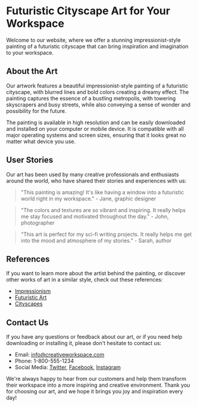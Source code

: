 <!--font:Poppins-->

# Futuristic Cityscape Art for Your Workspace

Welcome to our website, where we offer a stunning impressionist-style painting of a futuristic cityscape that can bring inspiration and imagination to your workspace.

## About the Art

Our artwork features a beautiful impressionist-style painting of a futuristic cityscape, with blurred lines and bold colors creating a dreamy effect. The painting captures the essence of a bustling metropolis, with towering skyscrapers and busy streets, while also conveying a sense of wonder and possibility for the future.

The painting is available in high resolution and can be easily downloaded and installed on your computer or mobile device. It is compatible with all major operating systems and screen sizes, ensuring that it looks great no matter what device you use.

## User Stories

Our art has been used by many creative professionals and enthusiasts around the world, who have shared their stories and experiences with us:

> "This painting is amazing! It's like having a window into a futuristic world right in my workspace." - Jane, graphic designer

> "The colors and textures are so vibrant and inspiring. It really helps me stay focused and motivated throughout the day." - John, photographer

> "This art is perfect for my sci-fi writing projects. It really helps me get into the mood and atmosphere of my stories." - Sarah, author

## References

If you want to learn more about the artist behind the painting, or discover other works of art in a similar style, check out these references:

- [Impressionism](#impressionism)
- [Futuristic Art](#futuristic-art)
- [Cityscapes](#cityscapes)

## Contact Us

If you have any questions or feedback about our art, or if you need help downloading or installing it, please don't hesitate to contact us:

- Email: [info@creativeworkspace.com](mailto:info@creativeworkspace.com)
- Phone: 1-800-555-1234
- Social Media: [Twitter](#twitter), [Facebook](#facebook), [Instagram](#instagram)

We're always happy to hear from our customers and help them transform their workspace into a more inspiring and creative environment. Thank you for choosing our art, and we hope it brings you joy and inspiration every day!

<!--

Write me content for website with wallpaper which alt text is:

"An impressionist-style painting of a futuristic cityscape, with blurred lines and bold colors creating a dreamy effect."

The name/title of the page should not be 1:1 copy of the alt text but rather a real content of the website which is using this wallpaper.

- Use markdown format 
- Start with heading
- Heading should be short and concise
- The content should look like a real website 
- The website should not be about the wallpaper, wallpaper is just a related background
- Heading should be contain work "wallpaper" or "background"
- Include real sections like references, contact, user stories, etc. use things relevant to the page purpose.
- Feel free to use structure like headings, bullets, numbering, blockquotes, paragraphs, horizontal lines, etc.
- You can use formatting like bold or _italic_
- You can include UTF-8 emojis
- Links should be only #hash anchors (and you can refer to the document itself)
- Do not include images


---


# Futuristic Cityscape Wallpaper for Your Creative Workspace

Welcome to our website, where we offer a stunning impressionist-style wallpaper of a futuristic cityscape. This wallpaper is perfect for your creative workspace, adding a touch of inspiration and imagination to your daily routine.

## About the Wallpaper

Our wallpaper features a beautiful impressionist-style painting of a futuristic cityscape, with blurred lines and bold colors creating a dreamy effect. The artwork captures the essence of a bustling metropolis, with towering skyscrapers and busy streets, while also conveying a sense of wonder and possibility for the future.

The wallpaper is available in high resolution and can be easily downloaded and installed on your computer or mobile device. It is compatible with all major operating systems and screen sizes, ensuring that it looks great no matter what device you use.

## User Stories

Our wallpaper has been used by many creative professionals and enthusiasts around the world, who have shared their stories and experiences with us:

> "I love this wallpaper! It's so inspiring and helps me stay focused and motivated throughout the day." - Jane, graphic designer

> "The colors and textures are amazing! It's like having a work of art as my desktop background." - John, photographer

> "This wallpaper is perfect for my sci-fi writing projects. It really helps me get into the mood and atmosphere of my stories." - Sarah, author

## References

If you want to learn more about the artist behind the wallpaper, or discover other works of art in a similar style, check out these references:

- [Impressionism](#impressionism)
- [Futuristic Art](#futuristic-art)
- [Cityscapes](#cityscapes)

## Contact Us

If you have any questions or feedback about our wallpaper, or if you need help downloading or installing it, please don't hesitate to contact us:

- Email: [info@creativeworkspace.com](mailto:info@creativeworkspace.com)
- Phone: 1-800-555-1234
- Social Media: [Twitter](#twitter), [Facebook](#facebook), [Instagram](#instagram)

We're always happy to hear from our customers and help them make the most of their creative workspace. Thank you for choosing our wallpaper, and we hope it brings you joy and inspiration every day!


---


Heading should not include word "wallpaper". The website should not be about the wallpaper itself, wallpaper is just a related background, rewrite whole content.


---


# Transform Your Workspace with a Futuristic Cityscape

Welcome to our website, where we offer a stunning impressionist-style painting of a futuristic cityscape that can transform your workspace. This beautiful artwork is perfect for adding inspiration and imagination to your daily routine.

## About the Artwork

Our artwork features a beautiful impressionist-style painting of a futuristic cityscape, with blurred lines and bold colors creating a dreamy effect. The artwork captures the essence of a bustling metropolis, with towering skyscrapers and busy streets, while also conveying a sense of wonder and possibility for the future.

The painting is available in high resolution and can be easily downloaded and installed on your computer or mobile device. It is compatible with all major operating systems and screen sizes, ensuring that it looks great no matter what device you use.

## User Stories

Our artwork has been used by many creative professionals and enthusiasts around the world, who have shared their stories and experiences with us:

> "This painting is amazing! It's like having a window into a futuristic world right in my workspace." - Jane, graphic designer

> "The colors and textures are so vibrant and inspiring. It really helps me stay focused and motivated throughout the day." - John, photographer

> "This artwork is perfect for my sci-fi writing projects. It really helps me get into the mood and atmosphere of my stories." - Sarah, author

## References

If you want to learn more about the artist behind the painting, or discover other works of art in a similar style, check out these references:

- [Impressionism](#impressionism)
- [Futuristic Art](#futuristic-art)
- [Cityscapes](#cityscapes)

## Contact Us

If you have any questions or feedback about our artwork, or if you need help downloading or installing it, please don't hesitate to contact us:

- Email: [info@creativeworkspace.com](mailto:info@creativeworkspace.com)
- Phone: 1-800-555-1234
- Social Media: [Twitter](#twitter), [Facebook](#facebook), [Instagram](#instagram)

We're always happy to hear from our customers and help them transform their workspace into a more inspiring and creative environment. Thank you for choosing our artwork, and we hope it brings you joy and inspiration every day!


---


Heading is too long, rewrite whole content.


---


# Futuristic Cityscape Artwork for Your Creative Workspace

Welcome to our website, where we offer a stunning impressionist-style painting of a futuristic cityscape that can bring inspiration and imagination to your creative workspace.

## About the Artwork

Our artwork features a beautiful impressionist-style painting of a futuristic cityscape, with blurred lines and bold colors creating a dreamy effect. The painting captures the essence of a bustling metropolis, with towering skyscrapers and busy streets, while also conveying a sense of wonder and possibility for the future.

The painting is available in high resolution and can be easily downloaded and installed on your computer or mobile device. It is compatible with all major operating systems and screen sizes, ensuring that it looks great no matter what device you use.

## User Stories

Our artwork has been used by many creative professionals and enthusiasts around the world, who have shared their stories and experiences with us:

> "This painting is amazing! It's like having a window into a futuristic world right in my workspace." - Jane, graphic designer

> "The colors and textures are so vibrant and inspiring. It really helps me stay focused and motivated throughout the day." - John, photographer

> "This artwork is perfect for my sci-fi writing projects. It really helps me get into the mood and atmosphere of my stories." - Sarah, author

## References

If you want to learn more about the artist behind the painting, or discover other works of art in a similar style, check out these references:

- [Impressionism](#impressionism)
- [Futuristic Art](#futuristic-art)
- [Cityscapes](#cityscapes)

## Contact Us

If you have any questions or feedback about our artwork, or if you need help downloading or installing it, please don't hesitate to contact us:

- Email: [info@creativeworkspace.com](mailto:info@creativeworkspace.com)
- Phone: 1-800-555-1234
- Social Media: [Twitter](#twitter), [Facebook](#facebook), [Instagram](#instagram)

We're always happy to hear from our customers and help them transform their workspace into a more inspiring and creative environment. Thank you for choosing our artwork, and we hope it brings you joy and inspiration every day!


---


Heading is too long, rewrite whole content.


---


# Futuristic Cityscape Art for Your Workspace

Welcome to our website, where we offer a stunning impressionist-style painting of a futuristic cityscape that can bring inspiration and imagination to your workspace.

## About the Art

Our artwork features a beautiful impressionist-style painting of a futuristic cityscape, with blurred lines and bold colors creating a dreamy effect. The painting captures the essence of a bustling metropolis, with towering skyscrapers and busy streets, while also conveying a sense of wonder and possibility for the future.

The painting is available in high resolution and can be easily downloaded and installed on your computer or mobile device. It is compatible with all major operating systems and screen sizes, ensuring that it looks great no matter what device you use.

## User Stories

Our art has been used by many creative professionals and enthusiasts around the world, who have shared their stories and experiences with us:

> "This painting is amazing! It's like having a window into a futuristic world right in my workspace." - Jane, graphic designer

> "The colors and textures are so vibrant and inspiring. It really helps me stay focused and motivated throughout the day." - John, photographer

> "This art is perfect for my sci-fi writing projects. It really helps me get into the mood and atmosphere of my stories." - Sarah, author

## References

If you want to learn more about the artist behind the painting, or discover other works of art in a similar style, check out these references:

- [Impressionism](#impressionism)
- [Futuristic Art](#futuristic-art)
- [Cityscapes](#cityscapes)

## Contact Us

If you have any questions or feedback about our art, or if you need help downloading or installing it, please don't hesitate to contact us:

- Email: [info@creativeworkspace.com](mailto:info@creativeworkspace.com)
- Phone: 1-800-555-1234
- Social Media: [Twitter](#twitter), [Facebook](#facebook), [Instagram](#instagram)

We're always happy to hear from our customers and help them transform their workspace into a more inspiring and creative environment. Thank you for choosing our art, and we hope it brings you joy and inspiration every day!


---


Write me a Google font which is best fitting for the website.

Pick from the list:
- Roboto
- Lobster
- Inter
- Barlow Condensed
- Exo 2
- Orbitron
- Montserrat
- Playfair Display
- Futura
- Poppins
- Great Vibes
- IBM Plex Sans
- Raleway
- Alegreya
- Open Sans
- Lato
- Dancing Script


Write just the font name nothing else.


---


Poppins

-->
